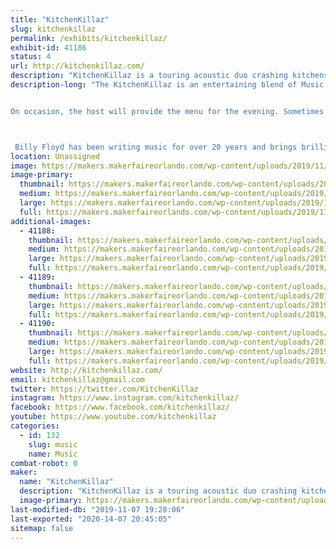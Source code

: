 ```yaml
---
title: "KitchenKillaz"
slug: kitchenkillaz
permalink: /exhibits/kitchenkillaz/
exhibit-id: 41186
status: 4
url: http://kitchenkillaz.com/
description: "KitchenKillaz is a touring acoustic duo crashing kitchens around the country.  Comprised of Billy Floyd, Jay \"the Commodore\" Stephens and The Mad Scientist, Dennis Cutter."
description-long: "The KitchenKillaz is an entertaining blend of Music, Culinary Arts, Community, and Interaction. Their show is a unique concept as they crash (play) a different kitchen every Friday night, in an audience member's home while streaming it live on Facebook at 9:05 pm. During the show, they play a mixture of creative and catchy originals and well-known covers, treating their audience to a very cool experience. 


On occasion, the host will provide the menu for the evening. Sometimes catered, cooked, or ordered, the food, kitchen, and recipe are talked about and shared with the live audience. If the host wants to enjoy the evening, relax, and entertain their guests, they can leave the cooking to The Mad Scientist. Dennis Cutter is a traveling chef that tours with the duo serving up delicious entrees for the viewers to experience and the guests to enjoy. At 7:05 pm, each Monday and Wednesday, they play a shorter version of the show with their Monday show including a weekly wrap-up and a Wednesday show including songs voted on by the community.



 Billy Floyd has been writing music for over 20 years and brings brilliant energy to songwriting paired perfectly with The Commodore (Jay Stephens) his amazing harmonies and creating the perfect guitar lines.  The KitchenKillaz are broadcast on IndieSceneMusicRadio every Sunday. They receive press coverage, national and international radio airplay, and have been featured on various podcasts, radio stations and TV shows such as A Corporate Time with Tom &amp; Dan, DropKick Radio, Belter Radio UK, Tampa Bay's Morning Blend and local events such as United We Brunch, Big Green Egg Fest, SYFY Bartow, Beatles on the Beach."
location: Unassigned
image: https://makers.makerfaireorlando.com/wp-content/uploads/2019/11/69852198_654299981733213_3529869518471954432_o-1.jpg
image-primary:
  thumbnail: https://makers.makerfaireorlando.com/wp-content/uploads/2019/11/69852198_654299981733213_3529869518471954432_o-1-150x150.jpg
  medium: https://makers.makerfaireorlando.com/wp-content/uploads/2019/11/69852198_654299981733213_3529869518471954432_o-1-300x300.jpg
  large: https://makers.makerfaireorlando.com/wp-content/uploads/2019/11/69852198_654299981733213_3529869518471954432_o-1.jpg
  full: https://makers.makerfaireorlando.com/wp-content/uploads/2019/11/69852198_654299981733213_3529869518471954432_o-1.jpg
additional-images:
  - 41188:
    thumbnail: https://makers.makerfaireorlando.com/wp-content/uploads/2019/11/52457281_392468644649976_7597117854596464640_n-150x150.jpg
    medium: https://makers.makerfaireorlando.com/wp-content/uploads/2019/11/52457281_392468644649976_7597117854596464640_n-300x231.jpg
    large: https://makers.makerfaireorlando.com/wp-content/uploads/2019/11/52457281_392468644649976_7597117854596464640_n.jpg
    full: https://makers.makerfaireorlando.com/wp-content/uploads/2019/11/52457281_392468644649976_7597117854596464640_n.jpg
  - 41189:
    thumbnail: https://makers.makerfaireorlando.com/wp-content/uploads/2019/11/72424957_682296115600266_5239953671277510656_n-150x150.png
    medium: https://makers.makerfaireorlando.com/wp-content/uploads/2019/11/72424957_682296115600266_5239953671277510656_n-171x300.png
    large: https://makers.makerfaireorlando.com/wp-content/uploads/2019/11/72424957_682296115600266_5239953671277510656_n.png
    full: https://makers.makerfaireorlando.com/wp-content/uploads/2019/11/72424957_682296115600266_5239953671277510656_n.png
  - 41190:
    thumbnail: https://makers.makerfaireorlando.com/wp-content/uploads/2019/11/72148190_675665206263357_3585088534312124416_o-150x150.jpg
    medium: https://makers.makerfaireorlando.com/wp-content/uploads/2019/11/72148190_675665206263357_3585088534312124416_o-168x300.jpg
    large: https://makers.makerfaireorlando.com/wp-content/uploads/2019/11/72148190_675665206263357_3585088534312124416_o.jpg
    full: https://makers.makerfaireorlando.com/wp-content/uploads/2019/11/72148190_675665206263357_3585088534312124416_o.jpg
website: http://kitchenkillaz.com/
email: kitchenkillaz@gmail.com
twitter: https://twitter.com/KitchenKillaz
instagram: https://www.instagram.com/kitchenkillaz/
facebook: https://www.facebook.com/kitchenkillaz/
youtube: https://www.youtube.com/kitchenkillaz
categories:
  - id: 132
    slug: music
    name: Music
combat-robot: 0
maker:
  name: "KitchenKillaz"
  description: "KitchenKillaz is a touring acoustic duo crashing kitchens around the country.  Comprised of Billy Floyd, Jay \"the Commodore\" Stephens and The Mad Scientist, Dennis Cutter. The KitchenKillaz is an entertaining blend of Music, Culinary Arts, Community, and Interaction. Their show is a unique concept as they crash (play) a different kitchen every Friday night, in an audience member's home while streaming it live on Facebook at 9:05 pm. During the show, they play a mixture of creative and catchy originals and well-known covers, treating their audience to a very cool experience. "
  image-primary: https://makers.makerfaireorlando.com/wp-content/uploads/2019/11/69852198_654299981733213_3529869518471954432_o.jpg
last-modified-db: "2019-11-07 19:28:06"
last-exported: "2020-14-07 20:45:05"
sitemap: false
---
```

